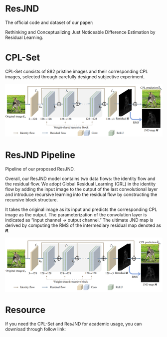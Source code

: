 # ResJND
The official code and dataset of our paper:

Rethinking and Conceptualizing Just Noticeable Difference Estimation by Residual Learning.

# CPL-Set

CPL-Set consists of 882 pristine images and their corresponding CPL images, selected through carefully designed subjective experiment.

 ![Image](https://github.com/Knife646/ResJND/blob/main/figure/CPL-set.png)
 

# ResJND Pipeline
Pipeline of our proposed ResJND.

Overall, our ResJND model contains two data flows: the identity flow and the residual flow. We adopt Global Residual Learning (GRL) in the identity flow by adding the input image to the output of the last convolutional layer and introduce recursive learning into the residual flow by constructing the recursive block structure.

It takes the original image as its input and predicts the corresponding CPL image as the output. The parameterization of the convolution layer is indicated as ”input channel → output channel.” The ultimate JND map is derived by computing the RMS of the intermediary residual map denoted as ***R***.

 ![Image](https://github.com/Knife646/ResJND/blob/main/figure/ResJND.png)

# Resource
If you need the CPL-Set and ResJND for academic usage, you can download through follow link:
